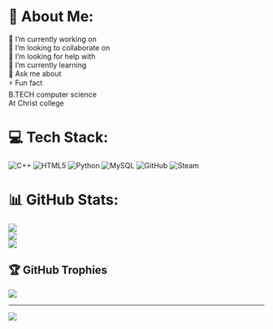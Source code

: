 # 💫 About Me:
🔭 I’m currently working on<br>👯 I’m looking to collaborate on<br>🤝 I’m looking for help with<br>🌱 I’m currently learning<br>💬 Ask me about<br>⚡ Fun fact<br>B.TECH computer science<br>At Christ college


# 💻 Tech Stack:
![C++](https://img.shields.io/badge/c++-%2300599C.svg?style=for-the-badge&logo=c%2B%2B&logoColor=white) ![HTML5](https://img.shields.io/badge/html5-%23E34F26.svg?style=for-the-badge&logo=html5&logoColor=white) ![Python](https://img.shields.io/badge/python-3670A0?style=for-the-badge&logo=python&logoColor=ffdd54) ![MySQL](https://img.shields.io/badge/mysql-4479A1.svg?style=for-the-badge&logo=mysql&logoColor=white) ![GitHub](https://img.shields.io/badge/github-%23121011.svg?style=for-the-badge&logo=github&logoColor=white) ![Steam](https://img.shields.io/badge/steam-%23000000.svg?style=for-the-badge&logo=steam&logoColor=white)
# 📊 GitHub Stats:
![](https://github-readme-stats.vercel.app/api?username=JUVALKJOLLY&theme=dark&hide_border=false&include_all_commits=false&count_private=false)<br/>
![](https://nirzak-streak-stats.vercel.app/?user=JUVALKJOLLY&theme=dark&hide_border=false)<br/>
![](https://github-readme-stats.vercel.app/api/top-langs/?username=JUVALKJOLLY&theme=dark&hide_border=false&include_all_commits=false&count_private=false&layout=compact)

## 🏆 GitHub Trophies
![](https://github-profile-trophy.vercel.app/?username=JUVALKJOLLY&theme=radical&no-frame=false&no-bg=false&margin-w=4)

---
[![](https://visitcount.itsvg.in/api?id=JUVALKJOLLY&icon=9&color=12)](https://visitcount.itsvg.in)

<!-- Proudly created with GPRM ( https://gprm.itsvg.in ) -->
